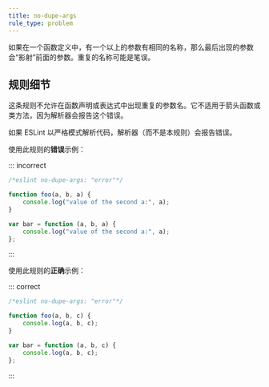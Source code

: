 ```yaml
---
title: no-dupe-args
rule_type: problem
---
```


如果在一个函数定义中，有一个以上的参数有相同的名称，那么最后出现的参数会“影射”前面的参数。重复的名称可能是笔误。

## 规则细节

这条规则不允许在函数声明或表达式中出现重复的参数名。它不适用于箭头函数或类方法，因为解析器会报告这个错误。

如果 ESLint 以严格模式解析代码，解析器（而不是本规则）会报告错误。

使用此规则的**错误**示例：

::: incorrect

```js
/*eslint no-dupe-args: "error"*/

function foo(a, b, a) {
    console.log("value of the second a:", a);
}

var bar = function (a, b, a) {
    console.log("value of the second a:", a);
};
```

:::

使用此规则的**正确**示例：

::: correct

```js
/*eslint no-dupe-args: "error"*/

function foo(a, b, c) {
    console.log(a, b, c);
}

var bar = function (a, b, c) {
    console.log(a, b, c);
};
```

:::
